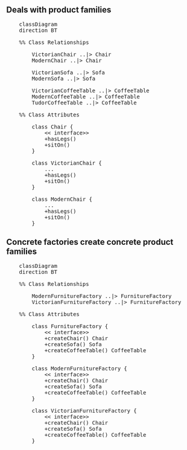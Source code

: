 ## Deals with product families

<pre class='mermaid'>
    classDiagram
    direction BT

    %% Class Relationships

        VictorianChair ..|> Chair
        ModernChair ..|> Chair

        VictorianSofa ..|> Sofa
        ModernSofa ..|> Sofa

        VictorianCoffeeTable ..|> CoffeeTable
        ModernCoffeeTable ..|> CoffeeTable
        TudorCoffeeTable ..|> CoffeeTable

    %% Class Attributes

        class Chair {
            << interface>>
            +hasLegs()
            +sitOn()
        }

        class VictorianChair {
            ...
            +hasLegs()
            +sitOn()
        }

        class ModernChair {
            ...
            +hasLegs()
            +sitOn()
        }
</pre>
## Concrete factories create concrete product families
<pre class='mermaid'>
    classDiagram
    direction BT

    %% Class Relationships

        ModernFurnitureFactory ..|> FurnitureFactory
        VictorianFurnitureFactory ..|> FurnitureFactory

    %% Class Attributes

        class FurnitureFactory {
            << interface>>
            +createChair() Chair
            +createSofa() Sofa
            +createCoffeeTable() CoffeeTable
        }

        class ModernFurnitureFactory {
            << interface>>
            +createChair() Chair
            +createSofa() Sofa
            +createCoffeeTable() CoffeeTable
        }

        class VictorianFurnitureFactory {
            << interface>>
            +createChair() Chair
            +createSofa() Sofa
            +createCoffeeTable() CoffeeTable
        }

</pre>